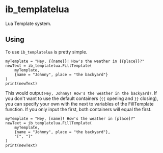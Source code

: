 # ib_templatelua
Lua Template system.

## Using
To use `ib_templatelua` is pretty simple.

    myTemplate = "Hey, {{name}}! How's the weather in {{place}}?"
    newText = ib_templatelua.FillTemplate(
    	myTemplate,
    	{name = "Johnny", place = "the backyard"}
    )
    print(newText)
This would output `Hey, Johnny! How's the weather in the backyard?`.
If you don't want to use the default containers (`{{` opening and `}}` closing), you can specify your own with the next to variables of the FillTemplate function. If you only input the first, both containers will equal the first.

    myTemplate = "Hey, [name]! How's the weather in [place]?"
    newText = ib_templatelua.FillTemplate(
    	myTemplate,
        {name = "Johnny", place = "the backyard"},
        "[", "]"
    )
    print(newText)
